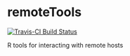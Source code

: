 # remoteTools

[![Travis-CI Build Status](https://travis-ci.org/jasenfinch/remoteTools.svg?branch=master)](https://travis-ci.org/jasenfinch/remoteTools)

R tools for interacting with remote hosts
